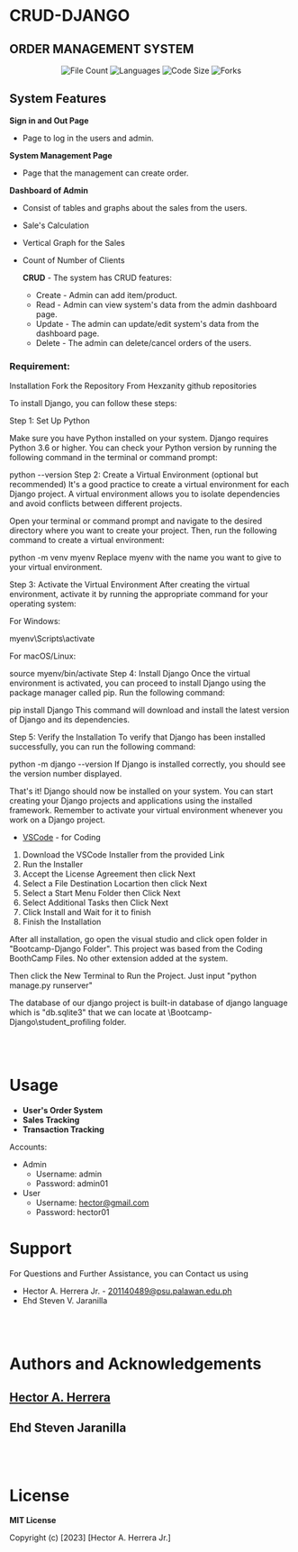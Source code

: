# CRUD-DJANGO
## ORDER MANAGEMENT SYSTEM

<p align="center">
<img src="https://img.shields.io/github/directory-file-count/Hexzanity/CRUD-DJANGO" alt="File Count"></a>
<img src="https://img.shields.io/github/languages/count/Hexzanity/CRUD-DJANGO" alt="Languages"></a>
<img src="https://img.shields.io/github/languages/code-size/Hexzanity/CRUD-DJANGO" alt="Code Size"></a>
<img src="https://img.shields.io/github/forks/Hexzanity/CRUD-DJANGO" alt="Forks"></a>

<h2> System Features </h2>

**Sign in and Out Page**
  - Page to log in the users and admin.

**System Management Page**
  - Page that the management can create order.

**Dashboard of Admin**
  - Consist of tables and graphs about the sales from the users.
  - Sale's Calculation
  - Vertical Graph for the Sales
  - Count of Number of Clients
    
    **CRUD** - The system has CRUD features:
      - Create - Admin can add item/product.
      - Read - Admin can view system's data from the admin dashboard page.
      - Update - The admin can update/edit system's data from the dashboard page.
      - Delete - The admin can delete/cancel orders of the users.
### Requirement:

Installation
Fork the Repository From Hexzanity github repositories

To install Django, you can follow these steps:

Step 1: Set Up Python

Make sure you have Python installed on your system. Django requires Python 3.6 or higher. You can check your Python version by running the following command in the terminal or command prompt:

python --version
Step 2: Create a Virtual Environment (optional but recommended) It's a good practice to create a virtual environment for each Django project. A virtual environment allows you to isolate dependencies and avoid conflicts between different projects.

Open your terminal or command prompt and navigate to the desired directory where you want to create your project. Then, run the following command to create a virtual environment:

python -m venv myenv
Replace myenv with the name you want to give to your virtual environment.

Step 3: Activate the Virtual Environment After creating the virtual environment, activate it by running the appropriate command for your operating system:

For Windows:

myenv\Scripts\activate

For macOS/Linux:

source myenv/bin/activate
Step 4: Install Django Once the virtual environment is activated, you can proceed to install Django using the package manager called pip. Run the following command:

pip install Django
This command will download and install the latest version of Django and its dependencies.

Step 5: Verify the Installation To verify that Django has been installed successfully, you can run the following command:

python -m django --version
If Django is installed correctly, you should see the version number displayed.

That's it! Django should now be installed on your system. You can start creating your Django projects and applications using the installed framework. Remember to activate your virtual environment whenever you work on a Django project.

- [VSCode](https://code.visualstudio.com) - for Coding

1. Download the VSCode Installer from the provided Link
2. Run the Installer 
3. Accept the License Agreement then click Next
4. Select a File Destination Locartion then click Next
5. Select a Start Menu Folder then Click Next
6. Select Additional Tasks then Click Next
7. Click Install and Wait for it to finish
8. Finish the Installation

After all installation, go open the visual studio and click open folder in "Bootcamp-Django Folder".
This project was based from the Coding BoothCamp Files. No other extension added at the system.

Then click the New Terminal to Run the Project. 
Just input "python manage.py runserver"

The database of our django project is built-in database of django language which is "db.sqlite3" that we can locate at 
\Bootcamp-Django\student_profiling folder.

<br> </br>

# Usage

- **User's Order System** 
- **Sales Tracking** 
- **Transaction Tracking**

Accounts:
 - Admin
   - Username: admin
   - Password: admin01
 - User
   - Username: hector@gmail.com
   - Password: hector01

# Support

For Questions and Further Assistance, you can Contact us using

- Hector A. Herrera Jr. - 201140489@psu.palawan.edu.ph
- Ehd Steven V. Jaranilla

<br> </br>

# Authors and Acknowledgements

## [Hector A. Herrera](https://github.com/hexzanity)
## Ehd Steven Jaranilla

<br> </br>

# License 

**MIT License**

Copyright (c) [2023] [Hector A. Herrera Jr.]
